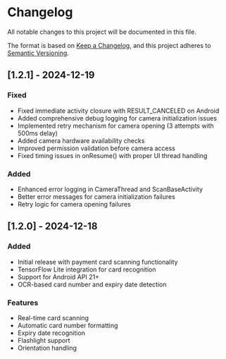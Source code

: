 # Changelog

All notable changes to this project will be documented in this file.

The format is based on [Keep a Changelog](https://keepachangelog.com/en/1.0.0/),
and this project adheres to [Semantic Versioning](https://semver.org/spec/v2.0.0.html).

## [1.2.1] - 2024-12-19

### Fixed

- Fixed immediate activity closure with RESULT_CANCELED on Android
- Added comprehensive debug logging for camera initialization issues
- Implemented retry mechanism for camera opening (3 attempts with 500ms delay)
- Added camera hardware availability checks
- Improved permission validation before camera access
- Fixed timing issues in onResume() with proper UI thread handling

### Added

- Enhanced error logging in CameraThread and ScanBaseActivity
- Better error messages for camera initialization failures
- Retry logic for camera opening failures

## [1.2.0] - 2024-12-18

### Added

- Initial release with payment card scanning functionality
- TensorFlow Lite integration for card recognition
- Support for Android API 21+
- OCR-based card number and expiry date detection

### Features

- Real-time card scanning
- Automatic card number formatting
- Expiry date recognition
- Flashlight support
- Orientation handling
